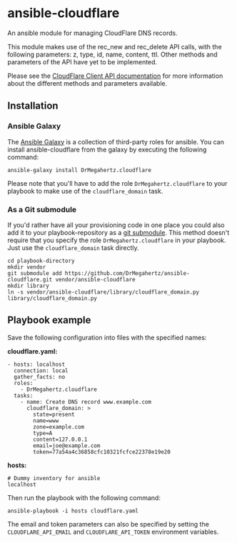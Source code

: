 ansible-cloudflare
==================

An ansible module for managing CloudFlare DNS records.

This module makes use of the rec\_new and rec\_delete API
calls, with the following parameters: z, type, id, name, content, ttl.
Other methods and parameters of the API have yet to be implemented.

Please see the [CloudFlare Client API documentation][] for more
information about the different methods and parameters available.

Installation
------------

### Ansible Galaxy

The [Ansible Galaxy][] is a collection of third-party roles for ansible. You
can install ansible-cloudflare from the galaxy by executing the following command:

    ansible-galaxy install DrMegahertz.cloudflare

Please note that you'll have to add the role `DrMegahertz.cloudflare` to your
playbook to make use of the `cloudflare_domain` task.


### As a Git submodule

If you'd rather have all your provisioning code in one place you could also
add it to your playbook-repository as a [git submodule][].
This method doesn't require that you specify the role `DrMegahertz.cloudflare`
in your playbook. Just use the `cloudflare_domain` task directly.

    cd playbook-directory
    mkdir vendor
    git submodule add https://github.com/DrMegahertz/ansible-cloudflare.git vendor/ansible-cloudflare
    mkdir library
    ln -s vendor/ansible-cloudflare/library/cloudflare_domain.py library/cloudflare_domain.py

Playbook example
----------------

Save the following configuration into files with the specified names:

**cloudflare.yaml:**

    - hosts: localhost
      connection: local
      gather_facts: no
      roles:
        - DrMegahertz.cloudflare
      tasks:
        - name: Create DNS record www.example.com
          cloudflare_domain: >
            state=present
            name=www
            zone=example.com
            type=A
            content=127.0.0.1
            email=joe@example.com
            token=77a54a4c36858cfc10321fcfce22378e19e20

**hosts:**

    # Dummy inventory for ansible
    localhost

Then run the playbook with the following command:

    ansible-playbook -i hosts cloudflare.yaml

The email and token parameters can also be specified by setting the
`CLOUDFLARE_API_EMAIL` and `CLOUDFLARE_API_TOKEN` environment variables.

[CloudFlare Client API documentation]: https://www.cloudflare.com/docs/client-api.html
[Ansible Galaxy]: https://galaxy.ansible.com/
[git submodule]: http://git-scm.com/book/en/v2/Git-Tools-Submodules
